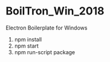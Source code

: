 # BoilTron_Win_2018
Electron Boilerplate for Windows

1) npm install
2) npm start
3) npm run-script package
